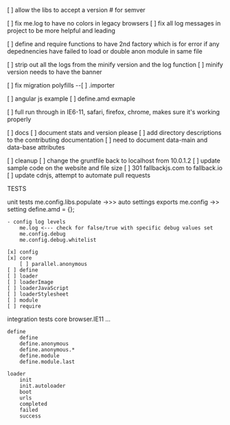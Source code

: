 [ ] allow the libs to accept a version # for semver

[ ] fix me.log to have no colors in legacy browsers
[ ] fix all log messages in project to be more helpful and leading

[ ] define and require functions to have 2nd factory which is for error if any depednencies have failed to load or double anon module in same file

[ ] strip out all the logs from the minify version and the log function
[ ] minify version needs to have the banner

[ ] fix migration polyfills --[ ] .importer

[ ] angular js example
[ ] define.amd exmaple

[ ] full run through in IE6-11, safari, firefox, chrome, makes sure it's working properly


[ ] docs
	[ ] document stats and version please
	[ ] add directory descriptions to the contributing documentation
	[ ] need to document data-main and data-base attributes

[ ] cleanup
	[ ] change the gruntfile back to localhost from 10.0.1.2
	[ ] update sample code on the website and file size
	[ ] 301 fallbackjs.com to fallback.io
	[ ] update cdnjs, attempt to automate pull requests

TESTS

unit tests
	me.config.libs.populate ->>> auto settings exports
	me.config ->> setting define.amd = {};

	- config log levels
		me.log <--- check for false/true with specific debug values set
		me.config.debug
		me.config.debug.whitelist

	[x] config
	[x] core
		[ ] parallel.anonymous
	[ ] define
	[ ] loader
	[ ] loaderImage
	[ ] loaderJavaScript
	[ ] loaderStylesheet
	[ ] module
	[ ] require

integration tests
	core
		browser.IE11
		...

	define
		define
		define.anonymous
		define.anonymous.*
		define.module
		define.module.last

	loader
		init
		init.autoloader
		boot
		urls
		completed
		failed
		success
